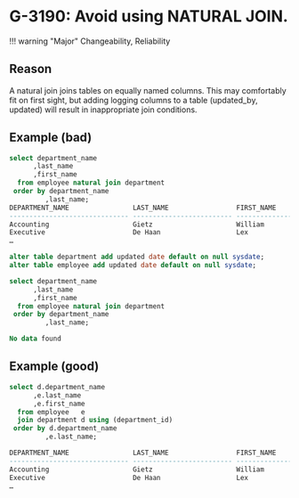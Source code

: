 # G-3190: Avoid using NATURAL JOIN.

!!! warning "Major"
    Changeability, Reliability

## Reason

A natural join joins tables on equally named columns. This may comfortably fit on first sight, but adding logging columns to a table (updated_by, updated) will result in inappropriate join conditions. 

## Example (bad)

```sql
select department_name 
      ,last_name 
      ,first_name 
  from employee natural join department
 order by department_name 
         ,last_name;
DEPARTMENT_NAME                LAST_NAME                 FIRST_NAME         
------------------------------ ------------------------- --------------------
Accounting                     Gietz                     William             
Executive                      De Haan                   Lex                 
…

alter table department add updated date default on null sysdate;
alter table employee add updated date default on null sysdate;

select department_name 
      ,last_name 
      ,first_name 
  from employee natural join department
 order by department_name 
         ,last_name;

No data found
```

## Example (good)

```sql
select d.department_name 
      ,e.last_name 
      ,e.first_name 
  from employee   e
  join department d using (department_id)
 order by d.department_name 
         ,e.last_name;

DEPARTMENT_NAME                LAST_NAME                 FIRST_NAME         
------------------------------ ------------------------- --------------------
Accounting                     Gietz                     William             
Executive                      De Haan                   Lex                 
…
```

